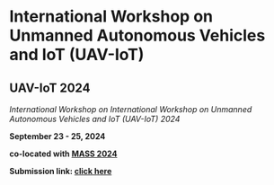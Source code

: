 # __International Workshop on Unmanned Autonomous Vehicles and IoT (UAV-IoT)__

## UAV-IoT 2024

_International Workshop on_
_International Workshop on Unmanned Autonomous Vehicles and IoT (UAV-IoT) 2024_


**September 23 - 25, 2024**

**co-located with [MASS 2024]()**

**Submission link: [click here](TBD)**
